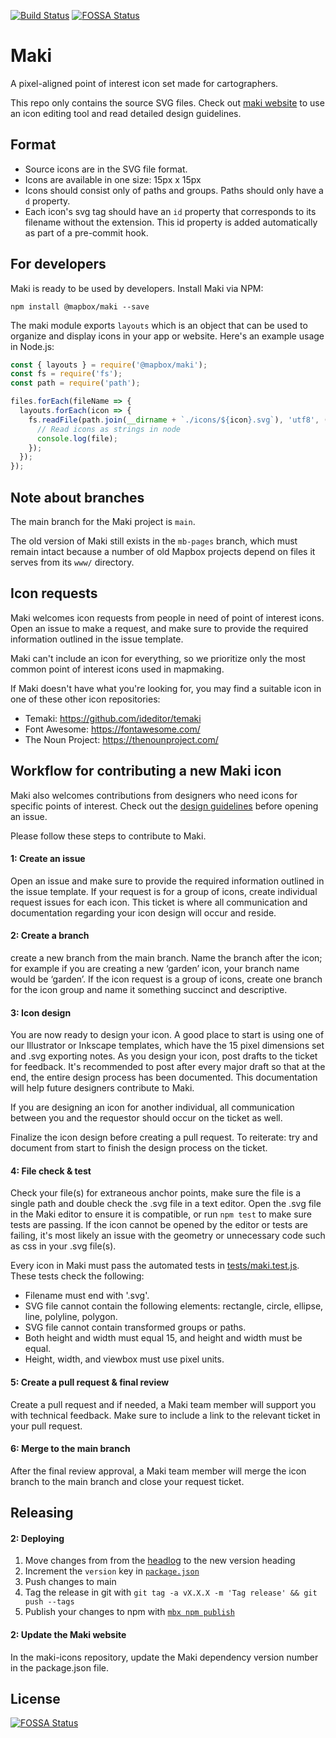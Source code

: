 [![Build Status](https://travis-ci.com/mapbox/maki.svg?branch=main)](https://travis-ci.com/mapbox/maki)
[![FOSSA Status](https://app.fossa.io/api/projects/git%2Bhttps%3A%2F%2Fgithub.com%2Fmapbox%2Fmaki.svg?type=shield)](https://app.fossa.io/projects/git%2Bhttps%3A%2F%2Fgithub.com%2Fmapbox%2Fmaki?ref=badge_shield)

# Maki

A pixel-aligned point of interest icon set made for cartographers.

This repo only contains the source SVG files. Check out [maki website](https://mapbox.com/maki-icons/) to use an icon editing tool and read detailed design guidelines.

## Format

- Source icons are in the SVG file format.
- Icons are available in one size: 15px x 15px
- Icons should consist only of paths and groups. Paths should only have a `d` property.
- Each icon's svg tag should have an `id` property that corresponds to its filename without the extension. This id property is added automatically as part of a pre-commit hook.

## For developers

Maki is ready to be used by developers. Install Maki via NPM:

```
npm install @mapbox/maki --save
```

The maki module exports `layouts` which is an object that can be used to organize and display icons in your app or website. Here's an example usage in Node.js:

``` js
const { layouts } = require('@mapbox/maki');
const fs = require('fs');
const path = require('path');

files.forEach(fileName => {
  layouts.forEach(icon => {
    fs.readFile(path.join(__dirname + `./icons/${icon}.svg`), 'utf8', (err, file) => {
      // Read icons as strings in node
      console.log(file);
    });
  });
});
```

## Note about branches

The main branch for the Maki project is `main`.

The old version of Maki still exists in the `mb-pages` branch, which must remain intact because a number of old Mapbox projects depend on files it serves from its `www/` directory.

## Icon requests

Maki welcomes icon requests from people in need of point of interest icons. Open an issue to make a request, and make sure to provide the required information outlined in the issue template.

Maki can't include an icon for everything, so we prioritize only the most common point of interest icons used in mapmaking.

If Maki doesn't have what you're looking for, you may find a suitable icon in one of these other icon repositories:

- Temaki: https://github.com/ideditor/temaki
- Font Awesome: https://fontawesome.com/
- The Noun Project: https://thenounproject.com/

## Workflow for contributing a new Maki icon

Maki also welcomes contributions from designers who need icons for specific points of interest. Check out the [design guidelines](https://www.mapbox.com/maki-icons/guidelines/) before opening an issue.

Please follow these steps to contribute to Maki.

#### 1: Create an issue
Open an issue and make sure to provide the required information outlined in the issue template. If your request is for a group of icons, create individual request issues for each icon. This ticket is where all communication and documentation regarding your icon design will occur and reside.

#### 2: Create a branch
create a new branch from the main branch. Name the branch after the icon; for example if you are creating a new ‘garden’ icon, your branch name would be ‘garden’. If the icon request is a group of icons, create one branch for the icon group and name it something succinct and descriptive.

#### 3: Icon design
You are now ready to design your icon. A good place to start is using one of our Illustrator or Inkscape templates, which have the 15 pixel dimensions set and .svg exporting notes.
As you design your icon, post drafts to the ticket for feedback. It's recommended to post after every major draft so that at the end, the entire design process has been documented. This documentation will help future designers contribute to Maki.

If you are designing an icon for another individual, all communication between you and the requestor should occur on the ticket as well.

Finalize the icon design before creating a pull request. To reiterate: try and document from start to finish the design process on the ticket.

#### 4: File check & test
Check your file(s) for extraneous anchor points, make sure the file is a single path and double check the .svg file in a text editor. Open the .svg file in the Maki editor to ensure it is compatible, or run `npm test` to make sure tests are passing. If the icon cannot be opened by the editor or tests are failing, it's most likely an issue with the geometry or unnecessary code such as css in your .svg file(s).

Every icon in Maki must pass the automated tests in [tests/maki.test.js](https://github.com/mapbox/maki/tree/main/test/maki.test.js). These tests check the following:

- Filename must end with '.svg'.
- SVG file cannot contain the following elements: rectangle, circle, ellipse, line, polyline, polygon.
- SVG file cannot contain transformed groups or paths.
- Both height and width must equal 15, and height and width must be equal.
- Height, width, and viewbox must use pixel units.

#### 5: Create a pull request & final review
Create a pull request and if needed, a Maki team member will support you with technical feedback. Make sure to include a link to the relevant ticket in your pull request.

#### 6: Merge to the main branch
After the final review approval, a Maki team member will merge the icon branch to the main branch and close your request ticket.


## Releasing

#### 2: Deploying

1. Move changes from from the [headlog](./CHANGELOG.md#head) to the new version heading
1. Increment the `version` key in [`package.json`](./package.json)
1. Push changes to main
1. Tag the release in git with `git tag -a vX.X.X -m 'Tag release' && git push --tags`
1. Publish your changes to npm with [`mbx npm publish`](https://github.com/mapbox/mbxcli/blob/master/docs/commands/npm.md#publishing-deprecating-and-unpublishing-packages)

#### 2: Update the Maki website
In the maki-icons repository, update the Maki dependency version number in the package.json file.

## License
[![FOSSA Status](https://app.fossa.io/api/projects/git%2Bhttps%3A%2F%2Fgithub.com%2Fmapbox%2Fmaki.svg?type=large)](https://app.fossa.io/projects/git%2Bhttps%3A%2F%2Fgithub.com%2Fmapbox%2Fmaki?ref=badge_large)
